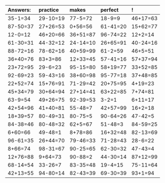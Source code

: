 | Answers: | practice | makes | perfect | ! |
| :--- | :--- | :--- | :--- | :--- |
| 35-1=34 | 29-10=19 | 77-5=72 | 18-9=9 | 46+17=63 | 
| 87-50=37 | 27+26=53 | 0+56=56 | 61-41=20 | 15+62=77 | 
| 12-0=12 | 46+20=66 | 36+51=87 | 96-74=22 | 12+2=14 | 
| 61-30=31 | 44-32=12 | 24-14=10 | 26+65=91 | 40-24=16 | 
| 88-72=16 | 78-62=16 | 40+59=99 | 61-2=59 | 46+5=51 | 
| 36+40=76 | 83+3=86 | 12+33=45 | 57-41=16 | 57+37=94 | 
| 23+72=95 | 29-6=23 | 95-15=80 | 58+19=77 | 33+52=85 | 
| 92-69=23 | 59-43=16 | 38+60=98 | 95-77=18 | 37+48=85 | 
| 22+52=74 | 15+76=91 | 71-29=42 | 20+75=95 | 4+19=23 | 
| 45+34=79 | 30+64=94 | 27+14=41 | 63+22=85 | 7+74=81 | 
| 63-9=54 | 49+26=75 | 92-39=53 | 3-2=1 | 6+11=17 | 
| 42+54=96 | 41+40=81 | 55-48=7 | 42+57=99 | 16+2=18 | 
| 18+39=57 | 80-49=31 | 80-75=5 | 90-64=26 | 47-42=5 | 
| 84-38=46 | 80-48=32 | 62+5=67 | 51-48=3 | 84-59=25 | 
| 6+60=66 | 49-48=1 | 8+78=86 | 16+32=48 | 82-13=69 | 
| 96-61=35 | 26+44=70 | 79-46=33 | 71-28=43 | 28-6=22 | 
| 8+66=74 | 98-31=67 | 90-25=65 | 62-30=32 | 47-43=4 | 
| 12+76=88 | 9+64=73 | 90-88=2 | 44-30=14 | 87+12=99 | 
| 68-14=54 | 33-26=7 | 83-35=48 | 19-4=15 | 75-11=64 | 
| 42+13=55 | 94-80=14 | 82-43=39 | 69-30=39 | 93+1=94 | 
